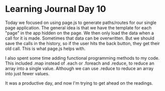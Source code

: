 # Learning Journal Day 10

Today we focused on using page.js to generate paths/routes for our single page application. The general idea is that we have the template for each "page" in the app hidden on the page. We then only load the data when a call for it is made. Sometimes that data can be overwritten. But we should save the calls in the history, so if the user hits the back button, they get their old call. This is what page.js helps with.

I also spent some time adding functional programming methods to my code. This included .map instead of .each or .foreach and .reduce, to reduce an array into a single value. Although we can use .reduce to reduce an array into just fewer values.

It was a productive day, and now I'm trying to get ahead on the readings.
